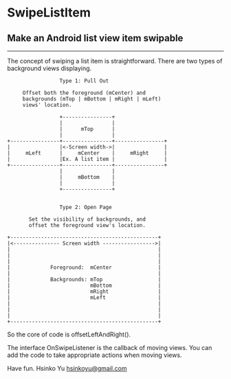 SwipeListItem
=============

Make an Android list view item swipable
---------------------------------------

----------

The concept of swiping a list item is straightforward. There are two types
of background views displaying.


                     Type 1: Pull Out

         Offset both the foreground (mCenter) and 
         backgrounds (mTop | mBottom | mRight | mLeft)
         views' location.

                     +----------------+
                     |                |
                     |      mTop      |
                     |                |
    +----------------+----------------+----------------+
    |                |<-Screen width->|                |
    |     mLeft      |     mCenter    |     mRight     |
    |                |Ex. A list item |                |
    +----------------+----------------+----------------+
                     |                |
                     |     mBottom    |
                     |                |
                     +----------------+


                     Type 2: Open Page

           Set the visibility of backgrounds, and
           offset the foreground view's location.

    +------------------------------------------------+
    |<--------------- Screen width ----------------->|
    |                                                |
    |                                                |
    |                                                |
    |             Foreground:  mCenter               |
    |                                                |
    |             Backgrounds: mTop                  |
    |                          mBottom               |
    |                          mRight                |
    |                          mLeft                 |
    |                                                |
    |                                                |
    |                                                |
    +------------------------------------------------+


So the core of code is offsetLeftAndRight().


The interface OnSwipeListener is the callback of moving views.
You can add the code to take appropriate actions when moving views.

Have fun.
Hsinko Yu <hsinkoyu@gmail.com>
